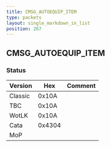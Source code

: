 ```yaml
---
title: CMSG_AUTOEQUIP_ITEM
type: packets
layout: single_markdown_in_list
position: 267
---
```


## CMSG_AUTOEQUIP_ITEM

### Status

Version    | Hex        | Comment
---------- | ---------- | ---------- 
Classic    | 0x10A      |
TBC        | 0x10A      |
WotLK      | 0x10A      |
Cata       | 0x4304     |
MoP        |            |